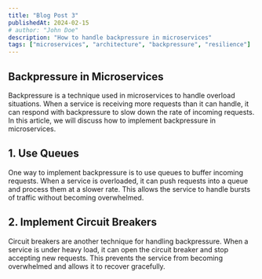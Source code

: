 ```yaml
---
title: "Blog Post 3"
publishedAt: 2024-02-15
# author: "John Doe"
description: "How to handle backpressure in microservices"
tags: ["microservices", "architecture", "backpressure", "resilience"]
---
```


## Backpressure in Microservices

Backpressure is a technique used in microservices to handle overload situations. When a service is receiving more requests than it can handle, it can respond with backpressure to slow down the rate of incoming requests. In this article, we will discuss how to implement backpressure in microservices.

## 1. Use Queues

One way to implement backpressure is to use queues to buffer incoming requests. When a service is overloaded, it can push requests into a queue and process them at a slower rate. This allows the service to handle bursts of traffic without becoming overwhelmed.

## 2. Implement Circuit Breakers

Circuit breakers are another technique for handling backpressure. When a service is under heavy load, it can open the circuit breaker and stop accepting new requests. This prevents the service from becoming overwhelmed and allows it to recover gracefully.
